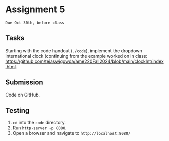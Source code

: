 # Assignment 5
`Due Oct 30th, before class`

## Tasks

Starting with the code handout (`./code`), implement the dropdown international clock (continuing from the example worked on in class: https://github.com/tejaswigowda/ame220Fall2024/blob/main/clockInt/index.html. 

## Submission
Code on GitHub.

## Testing
1. `cd` into the `code` directory.
2. Run `http-server -p 8080`.
3. Open a browser and navigate to `http://localhost:8080/`
